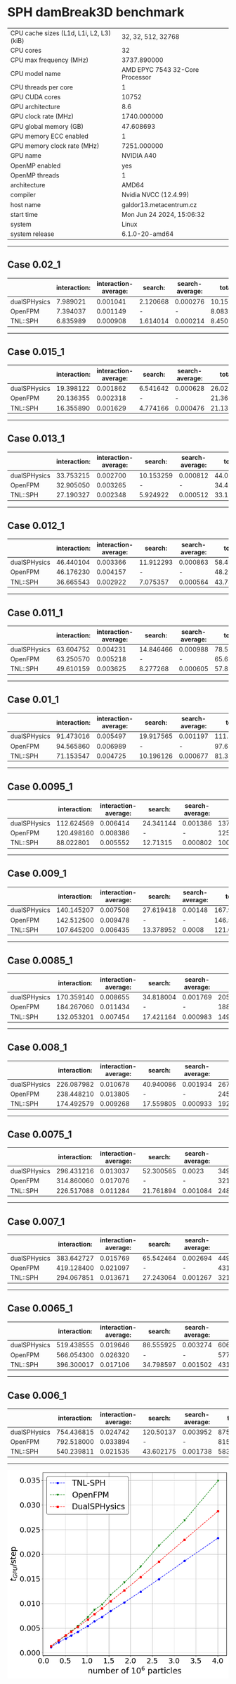 # SPH damBreak3D benchmark

|     |     |
| --- | --- |
| CPU cache sizes (L1d, L1i, L2, L3) (kiB) | 32, 32, 512, 32768 |
| CPU cores | 32  |
| CPU max frequency (MHz) | 3737.890000 |
| CPU model name | AMD EPYC 7543 32-Core Processor |
| CPU threads per core | 1   |
| GPU CUDA cores | 10752 |
| GPU architecture | 8.6 |
| GPU clock rate (MHz) | 1740.000000 |
| GPU global memory (GB) | 47.608693 |
| GPU memory ECC enabled | 1   |
| GPU memory clock rate (MHz) | 7251.000000 |
| GPU name | NVIDIA A40 |
| OpenMP enabled | yes |
| OpenMP threads | 1   |
| architecture | AMD64 |
| compiler | Nvidia NVCC (12.4.99) |
| host name | galdor13.metacentrum.cz |
| start time | Mon Jun 24 2024, 15:06:32 |
| system | Linux |
| system release | 6.1.0-20-amd64 |



- - -

## Case 0.02\_1

|     | interaction: | interaction-average: | search: | search-average: | total: | total-average: |
| --- | --- | --- | --- | --- | --- | --- |
| dualSPHysics | 7.989021 | 0.001041 | 2.120668 | 0.000276 | 10.152071 | 0.001323 |
| OpenFPM | 7.394037 | 0.001149 | \-  | \-  | 8.083360 | 0.001257 |
| TNL::SPH | 6.835989 | 0.000908 | 1.614014 | 0.000214 | 8.450002 | 0.001122 |

- - -

## Case 0.015\_1

|     | interaction: | interaction-average: | search: | search-average: | total: | total-average: |
| --- | --- | --- | --- | --- | --- | --- |
| dualSPHysics | 19.398122 | 0.001862 | 6.541642 | 0.000628 | 26.024216 | 0.002498 |
| OpenFPM | 20.136355 | 0.002318 | \-  | \-  | 21.360700 | 0.002459 |
| TNL::SPH | 16.355890 | 0.001629 | 4.774166 | 0.000476 | 21.130056 | 0.002105 |

- - -

## Case 0.013\_1

|     | interaction: | interaction-average: | search: | search-average: | total: | total-average: |
| --- | --- | --- | --- | --- | --- | --- |
| dualSPHysics | 33.753215 | 0.002700 | 10.153259 | 0.000812 | 44.004314 | 0.003520 |
| OpenFPM | 32.905050 | 0.003265 | \-  | \-  | 34.475000 | 0.003421 |
| TNL::SPH | 27.190327 | 0.002348 | 5.924922 | 0.000512 | 33.115250 | 0.002859 |

- - -

## Case 0.012\_1

|     | interaction: | interaction-average: | search: | search-average: | total: | total-average: |
| --- | --- | --- | --- | --- | --- | --- |
| dualSPHysics | 46.440104 | 0.003366 | 11.912293 | 0.000863 | 58.469482 | 0.004238 |
| OpenFPM | 46.176230 | 0.004157 | \-  | \-  | 48.255200 | 0.004344 |
| TNL::SPH | 36.665543 | 0.002922 | 7.075357 | 0.000564 | 43.740898 | 0.003486 |

- - -

## Case 0.011\_1

|     | interaction: | interaction-average: | search: | search-average: | total: | total-average: |
| --- | --- | --- | --- | --- | --- | --- |
| dualSPHysics | 63.604752 | 0.004231 | 14.846466 | 0.000988 | 78.572678 | 0.005227 |
| OpenFPM | 63.250570 | 0.005218 | \-  | \-  | 65.664000 | 0.005417 |
| TNL::SPH | 49.610159 | 0.003625 | 8.277268 | 0.000605 | 57.887428 | 0.004229 |

- - -

## Case 0.01\_1

|     | interaction: | interaction-average: | search: | search-average: | total: | total-average: |
| --- | --- | --- | --- | --- | --- | --- |
| dualSPHysics | 91.473016 | 0.005497 | 19.917565 | 0.001197 | 111.549927 | 0.006704 |
| OpenFPM | 94.565860 | 0.006989 | \-  | \-  | 97.694300 | 0.007220 |
| TNL::SPH | 71.153547 | 0.004725 | 10.196126 | 0.000677 | 81.349678 | 0.005402 |

- - -

## Case 0.0095\_1

|     | interaction: | interaction-average: | search: | search-average: | total: | total-average: |
| --- | --- | --- | --- | --- | --- | --- |
| dualSPHysics | 112.624569 | 0.006414 | 24.341144 | 0.001386 | 137.159073 | 0.007811 |
| OpenFPM | 120.498160 | 0.008386 | \-  | \-  | 125.205000 | 0.008714 |
| TNL::SPH | 88.022801 | 0.005552 | 12.71315 | 0.000802 | 100.735954 | 0.006354 |

- - -

## Case 0.009\_1

|     | interaction: | interaction-average: | search: | search-average: | total: | total-average: |
| --- | --- | --- | --- | --- | --- | --- |
| dualSPHysics | 140.145207 | 0.007508 | 27.619418 | 0.00148 | 167.961136 | 0.008999 |
| OpenFPM | 142.512500 | 0.009478 | \-  | \-  | 146.524000 | 0.009745 |
| TNL::SPH | 107.645200 | 0.006435 | 13.378952 | 0.0008 | 121.024155 | 0.007234 |

- - -

## Case 0.0085\_1

|     | interaction: | interaction-average: | search: | search-average: | total: | total-average: |
| --- | --- | --- | --- | --- | --- | --- |
| dualSPHysics | 170.359140 | 0.008655 | 34.818004 | 0.001769 | 205.407700 | 0.010436 |
| OpenFPM | 184.267060 | 0.011434 | \-  | \-  | 188.967000 | 0.011725 |
| TNL::SPH | 132.053201 | 0.007454 | 17.421164 | 0.000983 | 149.474365 | 0.008437 |

- - -

## Case 0.008\_1

|     | interaction: | interaction-average: | search: | search-average: | total: | total-average: |
| --- | --- | --- | --- | --- | --- | --- |
| dualSPHysics | 226.087982 | 0.010678 | 40.940086 | 0.001934 | 267.279938 | 0.012624 |
| OpenFPM | 238.448210 | 0.013805 | \-  | \-  | 245.532000 | 0.014216 |
| TNL::SPH | 174.492579 | 0.009268 | 17.559805 | 0.000933 | 192.052383 | 0.010201 |

- - -

## Case 0.0075\_1

|     | interaction: | interaction-average: | search: | search-average: | total: | total-average: |
| --- | --- | --- | --- | --- | --- | --- |
| dualSPHysics | 296.431216 | 0.013037 | 52.300565 | 0.0023 | 349.041199 | 0.015351 |
| OpenFPM | 314.860060 | 0.017076 | \-  | \-  | 321.993000 | 0.017463 |
| TNL::SPH | 226.517088 | 0.011284 | 21.761894 | 0.001084 | 248.278992 | 0.012368 |

- - -

## Case 0.007\_1

|     | interaction: | interaction-average: | search: | search-average: | total: | total-average: |
| --- | --- | --- | --- | --- | --- | --- |
| dualSPHysics | 383.642727 | 0.015769 | 65.542464 | 0.002694 | 449.532593 | 0.018477 |
| OpenFPM | 419.128400 | 0.021097 | \-  | \-  | 431.289000 | 0.021709 |
| TNL::SPH | 294.067851 | 0.013671 | 27.243064 | 0.001267 | 321.310913 | 0.014938 |

- - -

## Case 0.0065\_1

|     | interaction: | interaction-average: | search: | search-average: | total: | total-average: |
| --- | --- | --- | --- | --- | --- | --- |
| dualSPHysics | 519.438555 | 0.019646 | 86.555925 | 0.003274 | 606.416565 | 0.022936 |
| OpenFPM | 566.054300 | 0.026320 | \-  | \-  | 577.265000 | 0.026841 |
| TNL::SPH | 396.300017 | 0.017106 | 34.798597 | 0.001502 | 431.098602 | 0.018608 |

- - -

## Case 0.006\_1

|     | interaction: | interaction-average: | search: | search-average: | total: | total-average: |
| --- | --- | --- | --- | --- | --- | --- |
| dualSPHysics | 754.436815 | 0.024742 | 120.50137 | 0.003952 | 875.48700 | 0.028712 |
| OpenFPM | 792.518000 | 0.033894 | \-  | \-  | 815.80200 | 0.034890 |
| TNL::SPH | 540.239811 | 0.021535 | 43.602175 | 0.001738 | 583.84198 | 0.023273 |

- - -

![](results.png)
